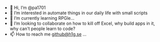 - 👋 Hi, I’m @pa1701
- 👀 I’m interested in automate things in our daily life with small scripts
- 🌱 I’m currently learning RPGle...
- 💞️ I’m looking to collaborate on how to kill off Excel, why build apps in it, why can't people learn to code?
- 📫 How to reach me github@h1g.se ...

<!---
pa1701/pa1701 is a ✨ special ✨ repository because its `README.md` (this file) appears on your GitHub profile.
You can click the Preview link to take a look at your changes.
--->
